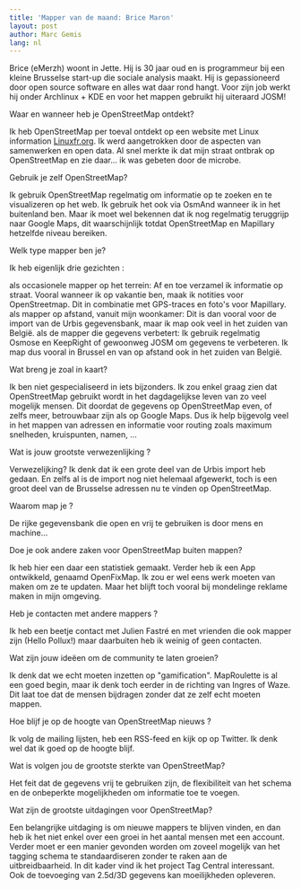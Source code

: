 ```yaml
---
title: 'Mapper van de maand: Brice Maron'
layout: post
author: Marc Gemis
lang: nl
---
```


Brice (eMerzh) woont in Jette. Hij is 30 jaar oud en is programmeur bij een kleine Brusselse start-up die sociale analysis maakt. Hij is gepassioneerd door open source software en alles wat daar rond hangt. Voor zijn job werkt hij onder Archlinux + KDE en voor het mappen gebruikt hij uiteraard JOSM!

Waar en wanneer heb je OpenStreetMap ontdekt?

Ik heb OpenStreetMap per toeval ontdekt op een website met Linux information [Linuxfr.org](http://linuxfr.org). Ik werd aangetrokken door de aspecten van samenwerken en open data. Al snel merkte ik dat mijn straat ontbrak op OpenStreetMap en zie daar... ik was gebeten door de microbe.

Gebruik je zelf OpenStreetMap?

Ik gebruik OpenStreetMap regelmatig om informatie op te zoeken en te visualizeren op het web. Ik gebruik het ook via OsmAnd wanneer ik in het buitenland ben. Maar ik moet wel bekennen dat ik nog regelmatig teruggrijp naar Google Maps, dit waarschijnlijk totdat OpenStreetMap en Mapillary hetzelfde niveau bereiken.

Welk type mapper ben je?

Ik heb eigenlijk drie gezichten : 

als occasionele mapper op het terrein: Af en toe verzamel ik informatie op straat. Vooral wanneer ik op vakantie ben, maak ik notities voor OpenStreetmap. Dit in combinatie met GPS-traces en foto's voor Mapillary. 
als mapper op afstand, vanuit mijn woonkamer: Dit is dan vooral voor de import van de Urbis gegevensbank, maar ik map ook veel in het zuiden van België.
als de mapper die gegevens verbetert:  Ik gebruik regelmatig Osmose en KeepRight of gewoonweg JOSM om gegevens te verbeteren.
Ik map dus vooral in Brussel en van op afstand ook in het zuiden van België.

Wat breng je zoal in kaart?

Ik ben niet gespecialiseerd in iets bijzonders. Ik zou enkel graag zien dat OpenStreetMap gebruikt wordt in het dagdagelijkse leven van zo veel mogelijk mensen. Dit doordat de gegevens op OpenStreetMap even, of zelfs meer, betrouwbaar zijn als op Google Maps. Dus ik help bijgevolg veel in het mappen van adressen en informatie voor routing zoals maximum snelheden, kruispunten, namen, ...

Wat is jouw grootste verwezenlijking ?

Verwezelijking? Ik denk dat ik een grote deel van de Urbis import heb gedaan. En zelfs al is de import nog niet helemaal afgewerkt, toch is een groot deel van de Brusselse adressen nu te vinden op OpenStreetMap.

Waarom map je ? 

De rijke gegevensbank die open en vrij te gebruiken is door mens en machine...

Doe je ook andere zaken voor OpenStreetMap buiten mappen?

Ik heb hier een daar een statistiek gemaakt. Verder heb ik een App ontwikkeld, genaamd OpenFixMap. Ik zou er wel eens werk moeten van maken om ze te updaten. Maar het blijft toch vooral bij mondelinge reklame maken in mijn omgeving.

Heb je contacten met andere mappers ?

Ik heb een beetje contact met Julien Fastré en met vrienden die ook mapper zijn  (Hello Pollux!) maar daarbuiten heb ik weinig of geen contacten.

Wat zijn jouw ideëen om de community te laten groeien?

Ik denk dat we echt moeten inzetten op "gamification". MapRoulette is al een goed begin, maar ik denk toch eerder in de richting van Ingres of Waze. Dit laat toe dat de mensen bijdragen zonder dat ze zelf echt moeten mappen.

Hoe blijf je op de hoogte van OpenStreetMap nieuws ?

Ik volg de mailing lijsten, heb een RSS-feed en kijk op op Twitter. Ik denk wel dat ik goed op de hoogte blijf.

Wat is volgen jou de grootste sterkte van OpenStreetMap?

Het feit dat de gegevens vrij te gebruiken zijn, de flexibiliteit van het schema en de onbeperkte mogelijkheden om informatie toe te voegen.

Wat zijn de grootste uitdagingen voor OpenStreetMap?

Een belangrijke uitdaging is om nieuwe mappers te blijven vinden, en dan heb ik het niet enkel over een groei in het aantal mensen met een account. Verder moet er een manier gevonden worden om zoveel mogelijk van het tagging schema te standaardiseren zonder te raken aan de uitbreidbaarheid. In dit kader vind ik het project Tag Central interessant. Ook de toevoeging van 2.5d/3D gegevens kan moeilijkheden opleveren.
